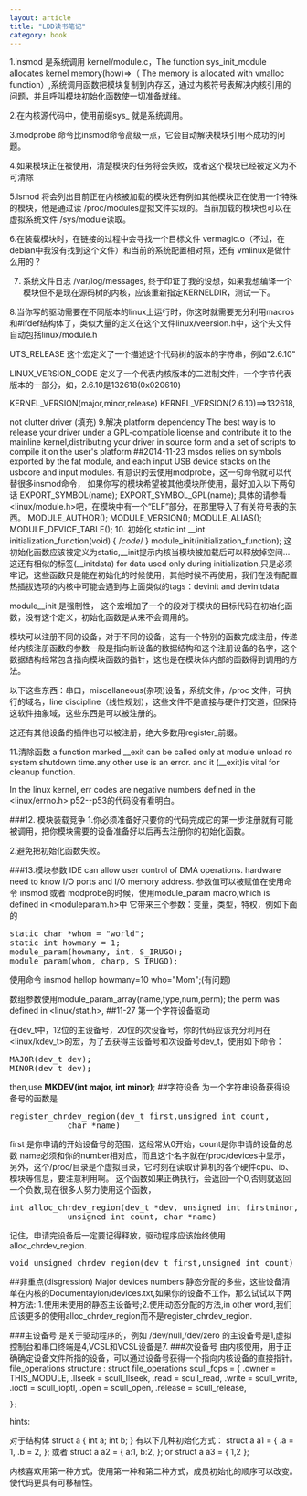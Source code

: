 ```yaml
---
layout: article
title: "LDD读书笔记"
category: book
---
```


1.insmod 是系统调用 kernel/module.c，The function sys_init_module allocates kernel memory(how)=>（ The memory is allocated with vmalloc function）,系统调用函数把模块复制到内存区，通过内核符号表解决内核引用的问题，并且呼叫模块初始化函数使一切准备就绪。

2.在内核源代码中，使用前缀sys_ 就是系统调用。

3.modprobe 命令比insmod命令高级一点，它会自动解决模块引用不成功的问题。

4.如果模块正在被使用，清楚模块的任务将会失败，或者这个模块已经被定义为不可清除

5.lsmod 将会列出目前正在内核被加载的模块还有例如其他模块正在使用一个特殊的模块，他是通过读 /proc/modules虚拟文件实现的。当前加载的模块也可以在虚拟系统文件 /sys/module读取。

6.在装载模块时，在链接的过程中会寻找一个目标文件 vermagic.o（不过，在debian中我没有找到这个文件）和当前的系统配置相对照，还有 vmlinux是做什么用的？

7. 系统文件日志
/var/log/messages,
终于印证了我的设想，如果我想编译一个模块但不是现在源码树的内核，应该重新指定KERNELDIR，测试一下。

8.当你写的驱动需要在不同版本的linux上运行时，你这时就需要充分利用macros和#ifdef结构体了，类似大量的定义在这个文件linux/veersion.h中，这个头文件自动包括linux/module.h

UTS_RELEASE
这个宏定义了一个描述这个代码树的版本的字符串，例如"2.6.10"

LINUX_VERSION_CODE
定义了一个代表内核版本的二进制文件，一个字节代表版本的一部分，如，2.6.10是132618(0x020610)

KERNEL_VERSION(major,minor,release)
KERNEL_VERSION(2.6.10)==>132618,
	
not clutter driver (填充)
9.解决 platform dependency
The best way is to release your driver under a GPL-compatible license and contribute it to the mainline kernel,distributing your driver in source form and a set of scripts to compile it on the user's platform
##2014-11-23
msdos relies on symbols exported by the fat module, and each input USB device stacks on the usbcore and input modules.
有意识的去使用modprobe，这一句命令就可以代替很多insmod命令，
如果你写的模块希望被其他模块所使用，最好加入以下两句话
EXPORT_SYMBOL(name);
EXPORT_SYMBOL_GPL(name);
具体的请参看<linux/module.h>吧，在模块中有一个“ELF”部分，在那里导入了有关符号表的东西。
MODULE_AUTHOR();
MODULE_VERSION();
MODULE_ALIAS();
MODULE_DEVICE_TABLE();
10. 初始化
static int __int initialization_function(void)
{
	/*code*/
}
module_init(initialization_function);
这初始化函数应该被定义为static,__init提示内核当模块被加载后可以释放掉空间...这还有相似的标签(__initdata) for data used only during initialization,只是必须牢记，这些函数只是能在初始化的时候使用，其他时候不再使用，我们在没有配置热插拔选项的内核中可能会遇到与上面类似的tags：devinit and devinitdata

module__init 是强制性， 这个宏增加了一个的段对于模块的目标代码在初始化函数，没有这个定义，初始化函数是从来不会调用的。

模块可以注册不同的设备，对于不同的设备，这有一个特别的函数完成注册，传递给内核注册函数的参数一般是指向新设备的数据结构和这个注册设备的名字，这个数据结构经常包含指向模块函数的指针，这也是在模块体内部的函数得到调用的方法。

以下这些东西：串口，miscellaneous(杂项)设备，系统文件，/proc 文件，可执行的域名，line discipline（线性规划），这些文件不是直接与硬件打交道，但保持这软件抽象域，这些东西是可以被注册的。

这还有其他设备的插件也可以被注册，绝大多数用register_前缀。

11.清除函数
a function marked __exit can be called only at module unload ro system shutdown time.any other use is an error.
and it (__exit)is vital for cleanup function.

In the linux kernel, err codes are negative numbers defined in the <linux/errno.h>
p52--p53的代码没有看明白。

###12. 模块装载竞争
1.你必须准备好只要你的代码完成它的第一步注册就有可能被调用，把你模块需要的设备准备好以后再去注册你的初始化函数。

2.避免把初始化函数失败。

###13.模块参数
IDE can allow user control of DMA operations.
hardware need to know I/O ports and I/O memory address.
参数值可以被赋值在使用命令 insmod 或者 modprobe的时候，使用module_param macro,which is defined in <moduleparam.h>中
它带来三个参数：变量，类型，特权，例如下面的
<pre>
static char *whom = "world";
static int howmany = 1;
module_param(howmany, int, S_IRUGO);
module_param(whom, charp, S_IRUGO);
</pre>
使用命令
insmod hellop howmany=10 who="Mom";(有问题)

数组参数使用module_param_array(name,type,num,perm);
the perm was defined in <linux/stat.h>,
##11-27
第一个字符设备驱动

在dev_t中，12位的主设备号，20位的次设备号，你的代码应该充分利用在 <linux/kdev_t>的宏，为了去获得主设备号和次设备号dev_t，使用如下命令：
<pre>
MAJOR(dev_t dev);
MINOR(dev_t dev);
</pre>
then,use __MKDEV(int major, int minor)__;
##字符设备
为一个字符串设备获得设备号的函数是
<pre>
register_chrdev_region(dev_t first,unsigned int count,
			char *name)
</pre>
first 是你申请的开始设备号的范围，这经常从0开始，count是你申请的设备的总数
name必须和你的number相对应，而且这个名字就在/proc/devices中显示，另外，这个/proc/目录是个虚拟目录，它时刻在读取计算机的各个硬件cpu、io、模块等信息，要注意利用啊。
这个函数如果正确执行，会返回一个0,否则就返回一个负数,现在很多人努力使用这个函数，
<pre>
int alloc_chrdev_region(dev_t *dev, unsigned int firstminor,
			unsigned int count, char *name)
</pre>
记住，申请完设备后一定要记得释放，驱动程序应该始终使用alloc_chrdev_region.
<pre>
void unsigned_chrdev_region(dev_t first,unsigned int count)
</pre>
##非重点(disgression)
Major devices numbers 静态分配的多些，这些设备清单在内核的Documentayion/devices.txt,如果你的设备不工作，那么试试以下两种方法: 1.使用未使用的静态主设备号;2.使用动态分配的方法,in other word,我们应该更多的使用alloc_chrdev_region而不是register_chrdev_region.

###主设备号
是关于驱动程序的，例如 /dev/null,/dev/zero 的主设备号是1,虚拟控制台和串口终端是4,VCSL和VCSL设备是7.
###次设备号
由内核使用，用于正确确定设备文件所指的设备，可以通过设备号获得一个指向内核设备的直接指针。
file_operations structure :
	struct file_operations scull_fops = {
		.owner = THIS_MODULE,
		.llseek = scull_llseek,
		.read = scull_read,
		.write = scull_write,
		.ioctl = scull_ioptl,
		.open = scull_open,
		.release = scull_release,


	};
hints:

对于结构体
	struct a {
		int a;
		int b;
	}
有以下几种初始化方式：
	struct a a1 = {
		.a = 1,
		.b = 2,
	};
或者
	struct a a2 = {
		a:1,
		b:2,
	};
or
	struct a a3 = {
		1,2
	};

内核喜欢用第一种方式，使用第一种和第二种方式，成员初始化的顺序可以改变。使代码更具有可移植性。
